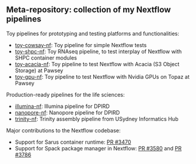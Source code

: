 ## Meta-repository: collection of my Nextflow pipelines

Toy pipelines for prototyping and testing platforms and functionalities:
- [toy-cowsay-nf](https://github.com/marcodelapierre/toy-cowsay-nf): Toy pipeline for simple Nextflow tests
- [toy-shpc-nf](https://github.com/marcodelapierre/toy-shpc-nf): Toy RNAseq pipeline, to test interplay of Nextflow with SHPC container modules
- [toy-acacia-nf](https://github.com/marcodelapierre/toy-acacia-nf): Toy pipeline to test Nextflow with Acacia (S3 Object Storage) at Pawsey
- [toy-gpu-nf](https://github.com/marcodelapierre/toy-gpu-nf): Toy pipeline to test Nextflow with Nvidia GPUs on Topaz at Pawsey

Production-ready pipelines for the life sciences:
- [illumina-nf](https://github.com/marcodelapierre/illumina-nf): Illumina pipeline for DPIRD
- [nanopore-nf](https://github.com/marcodelapierre/nanopore-nf): Nanopore pipeline for DPIRD
- [trinity-nf](https://github.com/marcodelapierre/trinity-nf): Trinity assembly pipeline from USydney Informatics Hub

Major contributions to the Nextflow codebase:
- Support for Sarus container runtime: [PR #3470](https://github.com/nextflow-io/nextflow/pull/3470)
- Support for Spack package manager in Nextflow: [PR #3580](https://github.com/nextflow-io/nextflow/pull/3580) and [PR #3786](https://github.com/nextflow-io/nextflow/pull/3786)
